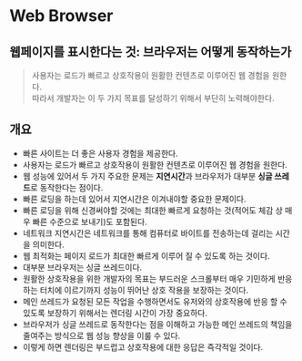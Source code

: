 # Web Browser
## 웹페이지를 표시한다는 것: 브라우저는 어떻게 동작하는가
> 사용자는 로드가 빠르고 상호작용이 원활한 컨텐츠로 이루어진 웹 경험을 원한다.      
> 따라서 개발자는 이 두 가지 목표를 달성하기 위해서 부단히 노력해야한다.
## 개요
- 빠른 사이트는 더 좋은 사용자 경험을 제공한다.
- 사용자는 로드가 빠르고 상호작용이 원활한 컨텐츠로 이루어진 웹 경험을 원한다.
- 웹 성능에 있어서 두 가지 주요한 문제는 **지연시간**과 브라우저가 대부분 **싱글 쓰레드**로 동작한다는 점이다.
- 빠른 로딩을 하는데 있어서 지연시간은 이겨내야할 중요한 문제이다.
- 빠른 로딩을 위해 신경써야할 것에는 최대한 빠르게 요청하는 것(적어도 체감 상 매우 빠른 수준으로 보내기)도 포함된다.
- 네트워크 지연시간은 네트워크를 통해 컴퓨터로 바이트를 전송하는데 걸리는 시간을 의미한다.
- 웹 최적화는 페이지 로드가 최대한 빠르게 이루어 질 수 있도록 하는 것이다.
- 대부분 브라우저는 싱글 쓰레드이다.
- 원활한 상호작용을 위한 개발자의 목표는 부드러운 스크롤부터 매우 기민하게 반응하는 터치에 이르기까지 성능이 뛰어난 상호 작용을 보장하는 것이다.
- 메인 쓰레드가 요청된 모든 작업을 수행하면서도 유저와의 상호작용에 반응 할 수 있도록 보장하기 위해서는 렌더링 시간이 가장 중요하다.
- 브라우저가 싱글 쓰레드로 동작한다는 점을 이해하고 가능한 메인 쓰레드의 책임을 줄여주는 방식으로 웹 성능 향상을 이룰 수 있다.
- 이렇게 하면 렌더링은 부드럽고 상호작용에 대한 응답은 즉각적일 것이다.
